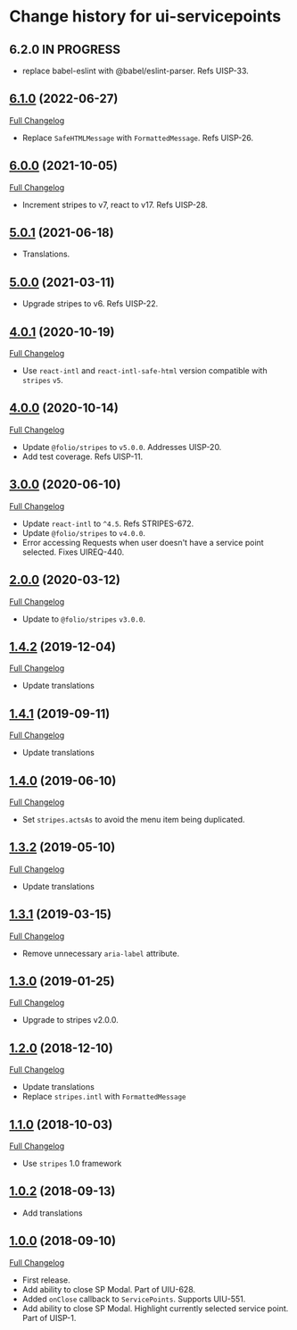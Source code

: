 # Change history for ui-servicepoints

## 6.2.0 IN PROGRESS

* replace babel-eslint with @babel/eslint-parser. Refs UISP-33.

## [6.1.0](https://github.com/folio-org/ui-servicepoints/tree/v6.1.0) (2022-06-27)
[Full Changelog](https://github.com/folio-org/ui-servicepoints/compare/v6.0.0...v6.1.0)

* Replace `SafeHTMLMessage` with `FormattedMessage`. Refs UISP-26.

## [6.0.0](https://github.com/folio-org/ui-servicepoints/tree/v6.0.0) (2021-10-05)
[Full Changelog](https://github.com/folio-org/ui-servicepoints/compare/v5.0.1...v6.0.0)

* Increment stripes to v7, react to v17. Refs UISP-28.

## [5.0.1](https://github.com/folio-org/ui-servicepoints/tree/v5.0.1) (2021-06-18)

* Translations.

## [5.0.0](https://github.com/folio-org/ui-servicepoints/tree/v5.0.0) (2021-03-11)

* Upgrade stripes to v6. Refs UISP-22.

## [4.0.1](https://github.com/folio-org/ui-servicepoints/tree/v4.0.1) (2020-10-19)
[Full Changelog](https://github.com/folio-org/ui-servicepoints/compare/v4.0.0...v4.0.1)

* Use `react-intl` and `react-intl-safe-html` version compatible with `stripes` `v5`.

## [4.0.0](https://github.com/folio-org/ui-servicepoints/tree/v4.0.0) (2020-10-14)
[Full Changelog](https://github.com/folio-org/ui-servicepoints/compare/v3.0.0...v4.0.0)

* Update `@folio/stripes` to `v5.0.0`. Addresses UISP-20.
* Add test coverage. Refs UISP-11.

## [3.0.0](https://github.com/folio-org/ui-servicepoints/tree/v3.0.0) (2020-06-10)
[Full Changelog](https://github.com/folio-org/ui-servicepoints/compare/v2.0.0...v3.0.0)

* Update `react-intl` to `^4.5`. Refs STRIPES-672.
* Update `@folio/stripes` to `v4.0.0`.
* Error accessing Requests when user doesn't have a service point selected.  Fixes UIREQ-440.

## [2.0.0](https://github.com/folio-org/ui-servicepoints/tree/v2.0.0) (2020-03-12)
[Full Changelog](https://github.com/folio-org/ui-servicepoints/compare/v1.4.2...v2.0.0)

* Update to `@folio/stripes` `v3.0.0`.

## [1.4.2](https://github.com/folio-org/ui-servicepoints/tree/v1.4.2) (2019-12-04)
[Full Changelog](https://github.com/folio-org/ui-servicepoints/compare/v1.4.1...v1.4.2)

* Update translations

## [1.4.1](https://github.com/folio-org/ui-servicepoints/tree/v1.4.1) (2019-09-11)
[Full Changelog](https://github.com/folio-org/ui-servicepoints/compare/v1.4.0...v1.4.1)

* Update translations

## [1.4.0](https://github.com/folio-org/ui-servicepoints/tree/v1.4.0) (2019-06-10)
[Full Changelog](https://github.com/folio-org/ui-servicepoints/compare/v1.3.2...v1.4.0)

* Set `stripes.actsAs` to avoid the menu item being duplicated.

## [1.3.2](https://github.com/folio-org/ui-servicepoints/tree/v1.3.2) (2019-05-10)
[Full Changelog](https://github.com/folio-org/ui-servicepoints/compare/v1.3.1...v1.3.2)

* Update translations

## [1.3.1](https://github.com/folio-org/ui-servicepoints/tree/v1.3.1) (2019-03-15)
[Full Changelog](https://github.com/folio-org/ui-servicepoints/compare/v1.3.0...v1.3.1)

* Remove unnecessary `aria-label` attribute.

## [1.3.0](https://github.com/folio-org/ui-servicepoints/tree/v1.3.0) (2019-01-25)
[Full Changelog](https://github.com/folio-org/ui-servicepoints/compare/v1.2.0...v1.3.0)

* Upgrade to stripes v2.0.0.

## [1.2.0](https://github.com/folio-org/ui-servicepoints/tree/v1.2.0) (2018-12-10)
[Full Changelog](https://github.com/folio-org/ui-servicepoints/compare/v1.1.0...v1.2.0)

* Update translations
* Replace `stripes.intl` with `FormattedMessage`

## [1.1.0](https://github.com/folio-org/ui-servicepoints/tree/v1.1.0) (2018-10-03)
[Full Changelog](https://github.com/folio-org/ui-servicepoints/compare/v1.0.0...v1.1.0)

* Use `stripes` 1.0 framework

## [1.0.2](https://github.com/folio-org/ui-servicepoints/tree/v1.0.2) (2018-09-13)

* Add translations

## [1.0.0](https://github.com/folio-org/ui-servicepoints/tree/v1.0.0) (2018-09-10)
[Full Changelog](https://github.com/folio-org/ui-servicepoints/compare/v1.0.0...v1.0.0)

* First release.
* Add ability to close SP Modal. Part of UIU-628.
* Added `onClose` callback to `ServicePoints`. Supports UIU-551.
* Add ability to close SP Modal. Highlight currently selected service point. Part of UISP-1.
